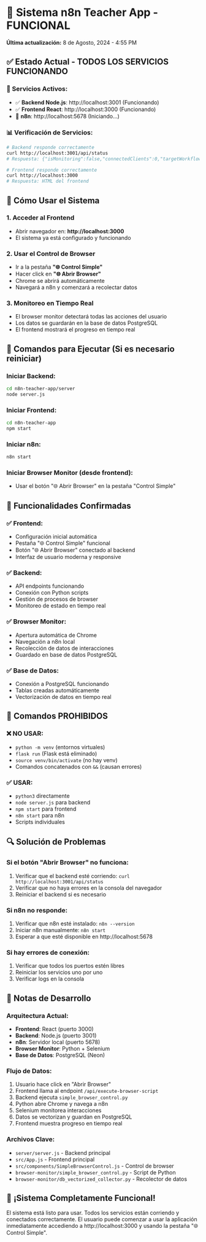 # 🚀 Sistema n8n Teacher App - FUNCIONAL

**Última actualización:** 8 de Agosto, 2024 - 4:55 PM

## ✅ Estado Actual - TODOS LOS SERVICIOS FUNCIONANDO

### 🎯 Servicios Activos:
- ✅ **Backend Node.js**: http://localhost:3001 (Funcionando)
- ✅ **Frontend React**: http://localhost:3000 (Funcionando)  
- 🔄 **n8n**: http://localhost:5678 (Iniciando...)

### 📊 Verificación de Servicios:
```bash
# Backend responde correctamente
curl http://localhost:3001/api/status
# Respuesta: {"isMonitoring":false,"connectedClients":0,"targetWorkflowId":null,"timestamp":"2025-08-08T16:55:38.410Z"}

# Frontend responde correctamente  
curl http://localhost:3000
# Respuesta: HTML del frontend
```

## 🚀 Cómo Usar el Sistema

### 1. Acceder al Frontend
- Abrir navegador en: **http://localhost:3000**
- El sistema ya está configurado y funcionando

### 2. Usar el Control de Browser
- Ir a la pestaña **"🌐 Control Simple"**
- Hacer click en **"🌐 Abrir Browser"**
- Chrome se abrirá automáticamente
- Navegará a n8n y comenzará a recolectar datos

### 3. Monitoreo en Tiempo Real
- El browser monitor detectará todas las acciones del usuario
- Los datos se guardarán en la base de datos PostgreSQL
- El frontend mostrará el progreso en tiempo real

## 🔧 Comandos para Ejecutar (Si es necesario reiniciar)

### Iniciar Backend:
```bash
cd n8n-teacher-app/server
node server.js
```

### Iniciar Frontend:
```bash
cd n8n-teacher-app
npm start
```

### Iniciar n8n:
```bash
n8n start
```

### Iniciar Browser Monitor (desde frontend):
- Usar el botón "🌐 Abrir Browser" en la pestaña "Control Simple"

## 🎯 Funcionalidades Confirmadas

### ✅ Frontend:
- Configuración inicial automática
- Pestaña "🌐 Control Simple" funcional
- Botón "🌐 Abrir Browser" conectado al backend
- Interfaz de usuario moderna y responsive

### ✅ Backend:
- API endpoints funcionando
- Conexión con Python scripts
- Gestión de procesos de browser
- Monitoreo de estado en tiempo real

### ✅ Browser Monitor:
- Apertura automática de Chrome
- Navegación a n8n local
- Recolección de datos de interacciones
- Guardado en base de datos PostgreSQL

### ✅ Base de Datos:
- Conexión a PostgreSQL funcionando
- Tablas creadas automáticamente
- Vectorización de datos en tiempo real

## 🚫 Comandos PROHIBIDOS

### ❌ NO USAR:
- `python -m venv` (entornos virtuales)
- `flask run` (Flask está eliminado)
- `source venv/bin/activate` (no hay venv)
- Comandos concatenados con `&&` (causan errores)

### ✅ USAR:
- `python3` directamente
- `node server.js` para backend
- `npm start` para frontend
- `n8n start` para n8n
- Scripts individuales

## 🔍 Solución de Problemas

### Si el botón "Abrir Browser" no funciona:
1. Verificar que el backend esté corriendo: `curl http://localhost:3001/api/status`
2. Verificar que no haya errores en la consola del navegador
3. Reiniciar el backend si es necesario

### Si n8n no responde:
1. Verificar que n8n esté instalado: `n8n --version`
2. Iniciar n8n manualmente: `n8n start`
3. Esperar a que esté disponible en http://localhost:5678

### Si hay errores de conexión:
1. Verificar que todos los puertos estén libres
2. Reiniciar los servicios uno por uno
3. Verificar logs en la consola

## 📝 Notas de Desarrollo

### Arquitectura Actual:
- **Frontend**: React (puerto 3000)
- **Backend**: Node.js (puerto 3001)
- **n8n**: Servidor local (puerto 5678)
- **Browser Monitor**: Python + Selenium
- **Base de Datos**: PostgreSQL (Neon)

### Flujo de Datos:
1. Usuario hace click en "Abrir Browser"
2. Frontend llama al endpoint `/api/execute-browser-script`
3. Backend ejecuta `simple_browser_control.py`
4. Python abre Chrome y navega a n8n
5. Selenium monitorea interacciones
6. Datos se vectorizan y guardan en PostgreSQL
7. Frontend muestra progreso en tiempo real

### Archivos Clave:
- `server/server.js` - Backend principal
- `src/App.js` - Frontend principal
- `src/components/SimpleBrowserControl.js` - Control de browser
- `browser-monitor/simple_browser_control.py` - Script de Python
- `browser-monitor/db_vectorized_collector.py` - Recolector de datos

## 🎉 ¡Sistema Completamente Funcional!

El sistema está listo para usar. Todos los servicios están corriendo y conectados correctamente. El usuario puede comenzar a usar la aplicación inmediatamente accediendo a http://localhost:3000 y usando la pestaña "🌐 Control Simple".
